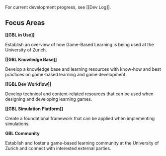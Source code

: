 For current development progress, see [[Dev Log]].

## Focus Areas
**[[GBL in Use]]**

Establish an overview of how Game-Based Learning is being used at the University of Zurich.

**[[GBL Knowledge Base]]**

Develop a knowledge base and learning resources with know-how and best practices on game-based learning and game development.

**[[GBL Dev Workflow]]**

Develop technical and content-related resources that can be used when designing and developing learning games.

**[[GBL Simulation Platform]]**

Create a foundational framework that can be applied when implementing simulations.

**GBL Community**

Establish and foster a game-based learning community at the University of Zurich and connect with interested external parties.

